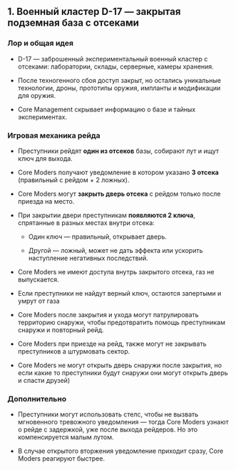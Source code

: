 ## 1. Военный кластер D-17 — закрытая подземная база с отсеками

### Лор и общая идея

- D-17 — заброшенный экспериментальный военный кластер с отсеками: лаборатории, склады, серверные, камеры хранения.
    
- После техногенного сбоя доступ закрыт, но остались уникальные технологии, дроны, прототипы оружия, импланты и модификации для оружия.
    
- Core Management скрывает информацию о базе и тайных экспериментах.
    

### Игровая механика рейда

- Преступники рейдят **один из отсеков** базы, собирают лут и ищут ключ для выхода.
    
- Core Moders получают уведомление в котором указано **3 отсека** (правильный с рейдом + 2 ложных).
    
- Core Moders могут **закрыть дверь отсека** с рейдом только после приезда на место.
    
- При закрытии двери преступникам **появляются 2 ключа**, спрятанные в разных местах внутри отсека:
    
    - Один ключ — правильный, открывает дверь.
        
    - Другой — ложный, может не дать эффекта или ускорить наступление негативных последствий.
        
- Core Moders не имеют доступа внутрь закрытого отсека, газ не выпускается.
    
- Если преступники не найдут верный ключ, остаются запертыми и умрут от газа
    
- Core Moders после закрытия и ухода могут патрулировать территорию снаружи, чтобы предотвратить помощь преступникам снаружи и повторный рейд.
    
- Core Moders при приезде на рейд, также могут не закрывать преступников а штурмовать сектор.
- Core Moders не могут открыть дверь снаружи после закрытия, но если какие то преступники будут снаружи они могут открыть дверь и спасти друзей)
### Дополнительно

- Преступники могут использовать стелс, чтобы не вызвать мгновенного тревожного уведомления — тогда Core Moders узнают о рейде с задержкой, уже после выхода рейдеров. Но это компенсируется малым лутом.
    
- В случае открытого вторжения уведомление приходит сразу, Core Moders реагируют быстрее.
    